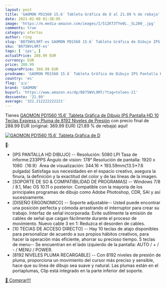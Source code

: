 ```yaml
---
layout: post
title: 'GAOMON PD1560 15.6´ Tableta Gráfica de D al 21.89 % de rebaja'
date: 2021-02-08 01:38:05
image: 'https://m.media-amazon.com/images/I/51ZKT3TYe0L._SL200_.jpg'
comments: true
category: ofertas
author: ring
slug: 'B075WVL9RT-es GAOMON PD1560 15.6´ Tableta Gráfica de Dibujo IPS Pantalla...'
sku: 'B075WVL9RT-es'
tags: [ 'ips', ]
actualPrice: 288.99 EUR
currency: EUR
price: 288.99
comparePrice: 369.99 EUR
prodname: 'GAOMON PD1560 15.6´ Tableta Gráfica de Dibujo IPS Pantalla HD 10 Teclas Express y Pluma de 8192 Niveles de Presión'
country: 'es'
flag: '🇪🇸'
brand: 'GAOMON'
buyurl: 'https://www.amazon.es/dp/B075WVL9RT/?tag=tolees-21'
descuento: '21.89'
average: '322.212222222221'
---
```


Tienes [GAOMON PD1560 15.6´ Tableta Gráfica de Dibujo IPS Pantalla HD 10 Teclas Express y Pluma de 8192 Niveles de Presión](https://www.amazon.es/dp/B075WVL9RT/?tag=tolees-21) con precio final de  288.99 EUR (original: 369.99 EUR) (21.89 %  de rebaja) aqui!

[![GAOMON PD1560 15.6´ Tableta Gráfica de D](https://m.media-amazon.com/images/I/51ZKT3TYe0L._SL200_.jpg)](https://www.amazon.es/dp/B075WVL9RT/?tag=tolees-21)

🔎:

- [IPS PANTALLA HD DIBUJO] -- Resolución: 5080 LPI Tasa de informe:233PPS Ángulo de vision: 178° Resolución de pantalla: 1920 x 1080（16:9）Área de visualización: 344.16 × 193.59mm(13.5*7.6 pulgada) Satisfaga sus necesidades en el espacio creativo, asegura la finura, la definición y la exactitud del color y de las líneas de la imagen.
- [SOPORTE DE SO & COMPATIBILIDAD DE PROGRAMAS] -- Windows 7/8 / 8.1, Mac OS 10.11 o posterior. Compatible con la mayoría de los principales programas de dibujo como Adobe Photoshop, CDR, SAI y así sucesivamente.
- [DISEÑO ERGONOMICO] -- Soporte adjustable-- Usted puede encontrar una posición perfecta y cómoda arrastrando el interruptor para crear su trabajo. Interfaz de señal incorporada: Evite sutilmente la emisión de cables de señal que caigan fácilmente durante el proceso de movimiento. Nuevo cable 3 en 1: Reduzca el desorden de cables.
- [10 TECIAS DE ACCESO DIRECTO] -- Hay 10 teclas de atajo disponibles para personalizar de acuerdo a sus propios hábitos creativos, para hacer la operación más eficiente, ahorrar su precioso tiempo. 5 teclas de menu-- Se encuentran en el lado izquierdo de la pantalla: AUTO / + / - / MENU / POWER.
- [8192 NIVELES PLUMA RECARGABLE] -- Con 8192 niveles de presión de pluma, proporciona un movimiento del cursor más preciso y sensible, hace que su línea de dibujo sea suave y natural. Las plumas están en el portaplumas, Clip está integrado en la parte inferior del soporte.

[🛒 Comprar!!!](https://www.amazon.es/dp/B075WVL9RT/?tag=tolees-21)
